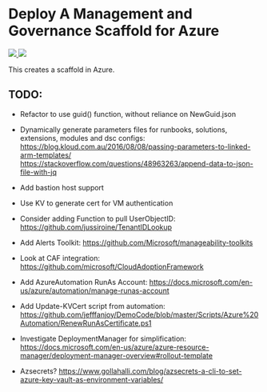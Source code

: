 # Deploy A Management and Governance Scaffold for Azure

<a href="https://portal.azure.com/#create/Microsoft.Template/uri/https%3A%2F%2Fraw.githubusercontent.com%2Ftescales%2Fazure-scaffold%2Fmaster%2Fazuredeploy.json" target="_blank">
    <img src="http://azuredeploy.net/deploybutton.png"/>
</a>
<a href="http://armviz.io/#/?load=https%3A%2F%2Fraw.githubusercontent.com%2Ftescales%2Fazure-scaffold%2Fmaster%2Fazuredeploy.json" target="_blank">
    <img src="http://armviz.io/visualizebutton.png"/>
</a>

This creates a scaffold in Azure.

## TODO: 
 * Refactor to use guid() function, without reliance on NewGuid.json
 * Dynamically generate parameters files for runbooks, solutions, extensions, modules and dsc configs:
    https://blog.kloud.com.au/2016/08/08/passing-parameters-to-linked-arm-templates/
    https://stackoverflow.com/questions/48963263/append-data-to-json-file-with-jq
 * Add bastion host support
 * Use KV to generate cert for VM authentication
 * Consider adding Function to pull UserObjectID: 
    https://github.com/jussiroine/TenantIDLookup
 * Add Alerts Toolkit:
    https://github.com/Microsoft/manageability-toolkits
 * Look at CAF integration:
    https://github.com/microsoft/CloudAdoptionFramework
 * Add AzureAutomation RunAs Account:
    https://docs.microsoft.com/en-us/azure/automation/manage-runas-account
 * Add Update-KVCert script from automation: 
    https://github.com/jefffanjoy/DemoCode/blob/master/Scripts/Azure%20Automation/RenewRunAsCertificate.ps1
 * Investigate DeploymentManager for simplification:
    https://docs.microsoft.com/en-us/azure/azure-resource-manager/deployment-manager-overview#rollout-template

 * Azsecrets?
 https://www.gollahalli.com/blog/azsecrets-a-cli-to-set-azure-key-vault-as-environment-variables/
